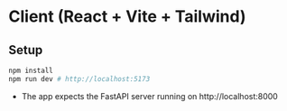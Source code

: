 Client (React + Vite + Tailwind)
================================

Setup
-----

```bash
npm install
npm run dev # http://localhost:5173
```

- The app expects the FastAPI server running on http://localhost:8000


